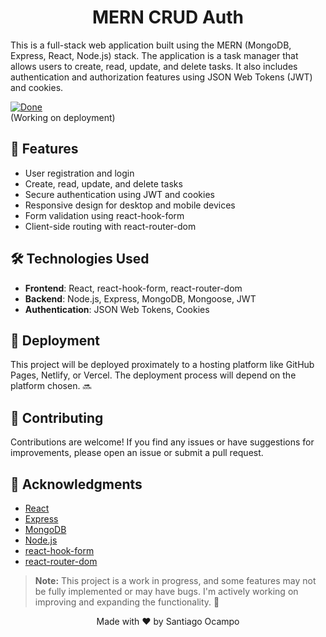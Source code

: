 <div align="center">
  <h1>MERN CRUD Auth</h1>
</div>

This is a full-stack web application built using the MERN (MongoDB, Express, React, Node.js) stack. The application is a task manager that allows users to create, read, update, and delete tasks. It also includes authentication and authorization features using JSON Web Tokens (JWT) and cookies.

[![Done](https://img.shields.io/badge/Status-Done-brightgreen.svg)](https://shields.io/) <br/>
(Working on deployment)

## 🌟 Features

- User registration and login
- Create, read, update, and delete tasks
- Secure authentication using JWT and cookies
- Responsive design for desktop and mobile devices
- Form validation using react-hook-form
- Client-side routing with react-router-dom

## 🛠️ Technologies Used

- **Frontend**: React, react-hook-form, react-router-dom
- **Backend**: Node.js, Express, MongoDB, Mongoose, JWT
- **Authentication**: JSON Web Tokens, Cookies

## 🚀 Deployment

This project will be deployed proximately to a hosting platform like GitHub Pages, Netlify, or Vercel. The deployment process will depend on the platform chosen. 🔜

## 🤝 Contributing

Contributions are welcome! If you find any issues or have suggestions for improvements, please open an issue or submit a pull request.

## 🙏 Acknowledgments

- [React](https://reactjs.org/)
- [Express](https://expressjs.com/)
- [MongoDB](https://www.mongodb.com/)
- [Node.js](https://nodejs.org/)
- [react-hook-form](https://react-hook-form.com/)
- [react-router-dom](https://reactrouter.com/web/guides/quick-start)

> **Note:** This project is a work in progress, and some features may not be fully implemented or may have bugs. I'm actively working on improving and expanding the functionality. 🚧

<div align="center">
  Made with ❤️ by Santiago Ocampo
</div>
